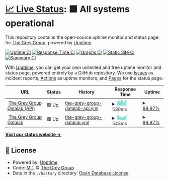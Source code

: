 # [📈 Live Status](https://the-grey-group.github.io/datalab-status): <!--live status--> **🟩 All systems operational**

This repository contains the open-source uptime monitor and status page for [The Grey Group](https://www.ch.cam.ac.uk/group/grey/), powered by [Upptime](https://github.com/upptime/upptime).

[![Uptime CI](https://github.com/the-grey-group/datalab-status/workflows/Uptime%20CI/badge.svg)](https://github.com/the-grey-group/datalab-status/actions?query=workflow%3A%22Uptime+CI%22)
[![Response Time CI](https://github.com/the-grey-group/datalab-status/workflows/Response%20Time%20CI/badge.svg)](https://github.com/the-grey-group/datalab-status/actions?query=workflow%3A%22Response+Time+CI%22)
[![Graphs CI](https://github.com/the-grey-group/datalab-status/workflows/Graphs%20CI/badge.svg)](https://github.com/the-grey-group/datalab-status/actions?query=workflow%3A%22Graphs+CI%22)
[![Static Site CI](https://github.com/the-grey-group/datalab-status/workflows/Static%20Site%20CI/badge.svg)](https://github.com/the-grey-group/datalab-status/actions?query=workflow%3A%22Static+Site+CI%22)
[![Summary CI](https://github.com/the-grey-group/datalab-status/workflows/Summary%20CI/badge.svg)](https://github.com/the-grey-group/datalab-status/actions?query=workflow%3A%22Summary+CI%22)

With [Upptime](https://upptime.js.org), you can get your own unlimited and free uptime monitor and status page, powered entirely by a GitHub repository. We use [Issues](https://github.com/the-grey-group/datalab-status/issues) as incident reports, [Actions](https://github.com/the-grey-group/datalab-status/actions) as uptime monitors, and [Pages](https://the-grey-group.github.io/datalab-status) for the status page.

<!--start: status pages-->
<!-- This summary is generated by Upptime (https://github.com/upptime/upptime) -->
<!-- Do not edit this manually, your changes will be overwritten -->
<!-- prettier-ignore -->
| URL | Status | History | Response Time | Uptime |
| --- | ------ | ------- | ------------- | ------ |
| <img alt="" src="https://icons.duckduckgo.com/ip3/api.odbx.science.ico" height="13"> [The Grey Group Datalab (API)](https://api.odbx.science/healthcheck/is_ready) | 🟩 Up | [the-grey-group-datalab-api.yml](https://github.com/the-grey-group/datalab-status/commits/HEAD/history/the-grey-group-datalab-api.yml) | <details><summary><img alt="Response time graph" src="./graphs/the-grey-group-datalab-api/response-time-week.png" height="20"> 530ms</summary><br><a href="https://the-grey-group.github.io/datalab-status/history/the-grey-group-datalab-api"><img alt="Response time 541" src="https://img.shields.io/endpoint?url=https%3A%2F%2Fraw.githubusercontent.com%2Fthe-grey-group%2Fdatalab-status%2FHEAD%2Fapi%2Fthe-grey-group-datalab-api%2Fresponse-time.json"></a><br><a href="https://the-grey-group.github.io/datalab-status/history/the-grey-group-datalab-api"><img alt="24-hour response time 655" src="https://img.shields.io/endpoint?url=https%3A%2F%2Fraw.githubusercontent.com%2Fthe-grey-group%2Fdatalab-status%2FHEAD%2Fapi%2Fthe-grey-group-datalab-api%2Fresponse-time-day.json"></a><br><a href="https://the-grey-group.github.io/datalab-status/history/the-grey-group-datalab-api"><img alt="7-day response time 530" src="https://img.shields.io/endpoint?url=https%3A%2F%2Fraw.githubusercontent.com%2Fthe-grey-group%2Fdatalab-status%2FHEAD%2Fapi%2Fthe-grey-group-datalab-api%2Fresponse-time-week.json"></a><br><a href="https://the-grey-group.github.io/datalab-status/history/the-grey-group-datalab-api"><img alt="30-day response time 552" src="https://img.shields.io/endpoint?url=https%3A%2F%2Fraw.githubusercontent.com%2Fthe-grey-group%2Fdatalab-status%2FHEAD%2Fapi%2Fthe-grey-group-datalab-api%2Fresponse-time-month.json"></a><br><a href="https://the-grey-group.github.io/datalab-status/history/the-grey-group-datalab-api"><img alt="1-year response time 545" src="https://img.shields.io/endpoint?url=https%3A%2F%2Fraw.githubusercontent.com%2Fthe-grey-group%2Fdatalab-status%2FHEAD%2Fapi%2Fthe-grey-group-datalab-api%2Fresponse-time-year.json"></a></details> | <details><summary><a href="https://the-grey-group.github.io/datalab-status/history/the-grey-group-datalab-api">99.97%</a></summary><a href="https://the-grey-group.github.io/datalab-status/history/the-grey-group-datalab-api"><img alt="All-time uptime 99.65%" src="https://img.shields.io/endpoint?url=https%3A%2F%2Fraw.githubusercontent.com%2Fthe-grey-group%2Fdatalab-status%2FHEAD%2Fapi%2Fthe-grey-group-datalab-api%2Fuptime.json"></a><br><a href="https://the-grey-group.github.io/datalab-status/history/the-grey-group-datalab-api"><img alt="24-hour uptime 100.00%" src="https://img.shields.io/endpoint?url=https%3A%2F%2Fraw.githubusercontent.com%2Fthe-grey-group%2Fdatalab-status%2FHEAD%2Fapi%2Fthe-grey-group-datalab-api%2Fuptime-day.json"></a><br><a href="https://the-grey-group.github.io/datalab-status/history/the-grey-group-datalab-api"><img alt="7-day uptime 99.97%" src="https://img.shields.io/endpoint?url=https%3A%2F%2Fraw.githubusercontent.com%2Fthe-grey-group%2Fdatalab-status%2FHEAD%2Fapi%2Fthe-grey-group-datalab-api%2Fuptime-week.json"></a><br><a href="https://the-grey-group.github.io/datalab-status/history/the-grey-group-datalab-api"><img alt="30-day uptime 99.99%" src="https://img.shields.io/endpoint?url=https%3A%2F%2Fraw.githubusercontent.com%2Fthe-grey-group%2Fdatalab-status%2FHEAD%2Fapi%2Fthe-grey-group-datalab-api%2Fuptime-month.json"></a><br><a href="https://the-grey-group.github.io/datalab-status/history/the-grey-group-datalab-api"><img alt="1-year uptime 99.98%" src="https://img.shields.io/endpoint?url=https%3A%2F%2Fraw.githubusercontent.com%2Fthe-grey-group%2Fdatalab-status%2FHEAD%2Fapi%2Fthe-grey-group-datalab-api%2Fuptime-year.json"></a></details>
| <img alt="" src="https://icons.duckduckgo.com/ip3/datalab.odbx.science.ico" height="13"> [The Grey Group Datalab](https://datalab.odbx.science) | 🟩 Up | [the-grey-group-datalab.yml](https://github.com/the-grey-group/datalab-status/commits/HEAD/history/the-grey-group-datalab.yml) | <details><summary><img alt="Response time graph" src="./graphs/the-grey-group-datalab/response-time-week.png" height="20"> 543ms</summary><br><a href="https://the-grey-group.github.io/datalab-status/history/the-grey-group-datalab"><img alt="Response time 509" src="https://img.shields.io/endpoint?url=https%3A%2F%2Fraw.githubusercontent.com%2Fthe-grey-group%2Fdatalab-status%2FHEAD%2Fapi%2Fthe-grey-group-datalab%2Fresponse-time.json"></a><br><a href="https://the-grey-group.github.io/datalab-status/history/the-grey-group-datalab"><img alt="24-hour response time 911" src="https://img.shields.io/endpoint?url=https%3A%2F%2Fraw.githubusercontent.com%2Fthe-grey-group%2Fdatalab-status%2FHEAD%2Fapi%2Fthe-grey-group-datalab%2Fresponse-time-day.json"></a><br><a href="https://the-grey-group.github.io/datalab-status/history/the-grey-group-datalab"><img alt="7-day response time 543" src="https://img.shields.io/endpoint?url=https%3A%2F%2Fraw.githubusercontent.com%2Fthe-grey-group%2Fdatalab-status%2FHEAD%2Fapi%2Fthe-grey-group-datalab%2Fresponse-time-week.json"></a><br><a href="https://the-grey-group.github.io/datalab-status/history/the-grey-group-datalab"><img alt="30-day response time 511" src="https://img.shields.io/endpoint?url=https%3A%2F%2Fraw.githubusercontent.com%2Fthe-grey-group%2Fdatalab-status%2FHEAD%2Fapi%2Fthe-grey-group-datalab%2Fresponse-time-month.json"></a><br><a href="https://the-grey-group.github.io/datalab-status/history/the-grey-group-datalab"><img alt="1-year response time 524" src="https://img.shields.io/endpoint?url=https%3A%2F%2Fraw.githubusercontent.com%2Fthe-grey-group%2Fdatalab-status%2FHEAD%2Fapi%2Fthe-grey-group-datalab%2Fresponse-time-year.json"></a></details> | <details><summary><a href="https://the-grey-group.github.io/datalab-status/history/the-grey-group-datalab">99.97%</a></summary><a href="https://the-grey-group.github.io/datalab-status/history/the-grey-group-datalab"><img alt="All-time uptime 99.91%" src="https://img.shields.io/endpoint?url=https%3A%2F%2Fraw.githubusercontent.com%2Fthe-grey-group%2Fdatalab-status%2FHEAD%2Fapi%2Fthe-grey-group-datalab%2Fuptime.json"></a><br><a href="https://the-grey-group.github.io/datalab-status/history/the-grey-group-datalab"><img alt="24-hour uptime 100.00%" src="https://img.shields.io/endpoint?url=https%3A%2F%2Fraw.githubusercontent.com%2Fthe-grey-group%2Fdatalab-status%2FHEAD%2Fapi%2Fthe-grey-group-datalab%2Fuptime-day.json"></a><br><a href="https://the-grey-group.github.io/datalab-status/history/the-grey-group-datalab"><img alt="7-day uptime 99.97%" src="https://img.shields.io/endpoint?url=https%3A%2F%2Fraw.githubusercontent.com%2Fthe-grey-group%2Fdatalab-status%2FHEAD%2Fapi%2Fthe-grey-group-datalab%2Fuptime-week.json"></a><br><a href="https://the-grey-group.github.io/datalab-status/history/the-grey-group-datalab"><img alt="30-day uptime 99.99%" src="https://img.shields.io/endpoint?url=https%3A%2F%2Fraw.githubusercontent.com%2Fthe-grey-group%2Fdatalab-status%2FHEAD%2Fapi%2Fthe-grey-group-datalab%2Fuptime-month.json"></a><br><a href="https://the-grey-group.github.io/datalab-status/history/the-grey-group-datalab"><img alt="1-year uptime 99.98%" src="https://img.shields.io/endpoint?url=https%3A%2F%2Fraw.githubusercontent.com%2Fthe-grey-group%2Fdatalab-status%2FHEAD%2Fapi%2Fthe-grey-group-datalab%2Fuptime-year.json"></a></details>

<!--end: status pages-->

[**Visit our status website →**](https://the-grey-group.github.io/datalab-status)

## 📄 License

- Powered by: [Upptime](https://github.com/upptime/upptime)
- Code: [MIT](./LICENSE) © [The Grey Group](https://www.ch.cam.ac.uk/group/grey/)
- Data in the `./history` directory: [Open Database License](https://opendatacommons.org/licenses/odbl/1-0/)
